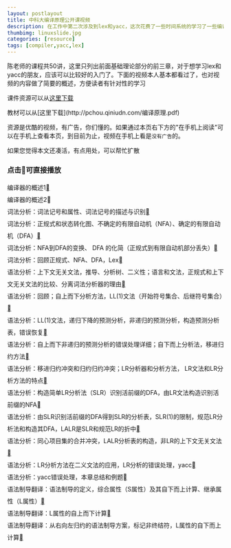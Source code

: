```yaml
---
layout: postlayout
title: 中科大编译原理公开课视频
description: 在工作中第二次涉及到lex和yacc，这次花费了一些时间系统的学习了一些编译原理的基础理论，从陈意云教授的公开课程中学到了不少知识，在这里整理分享出来。点击分享->
thumbimg: linuxslide.jpg
categories: [resource]
tags: [compiler,yacc,lex]
---
```


<p>陈老师的课程共50讲，这里只列出前面基础理论部分的前三章，对于想学习lex和yacc的朋友，应该可以比较好的入门了。下面的视频本人基本都看过了，也对视频的内容做了简要的概述，方便读者有针对性的学习</p>
<p>课件资源可以从<a href="http://staff.ustc.edu.cn/~yiyun/">这里下载</a></p>
<p>教材可以从[这里下载](http://pchou.qiniudn.com/编译原理.pdf)
<p>资源是优酷的视频，有广告，你们懂的。如果通过本页右下方的"在手机上阅读"可以在手机上查看本页，到目前为止，视频在手机上看是<code>没有广告</code>的。</p>
<p>如果您觉得本文还凑活，有点用处，可以帮忙扩散</p>

<h3>点击<span class="iconfont">&#xf01cb;</span>可直接播放</h3>
<div class='_container'>
	
<div id="new" style='line-height: 2;'>

<div><span class="castname">编译器的概述1</span><a href="javascript:void(0)" class="iconfont" title="视频" data-orignal="http://v.youku.com/v_show/id_XMzY4NzU4MjY0.html" data-player="http://player.youku.com/embed/XMzY4NzU4MjY0">&#xf01cb;</a></div>
<div><span class="castname">编译器的概述2</span><a class="iconfont" title="视频" data-orignal="http://v.youku.com/v_show/id_XMzY4Njg3MTk2.html" data-player="http://player.youku.com/embed/XMzY4Njg3MTk2">&#xf01cb;</a></div>
<div><span class="castname">词法分析：词法记号和属性、词法记号的描述与识别</span><a href="javascript:void(0)" class="iconfont" title="视频" data-orignal="http://v.youku.com/v_show/id_XMjc3NzEyMDgw.html" data-player="http://player.youku.com/embed/XMjc3NzEyMDgw">&#xf01cb;</a></div>
<div><span class="castname">词法分析：正规式和状态转化图、不确定的有限自动机（NFA）、确定的有限自动机（DFA）</span><a href="javascript:void(0)" class="iconfont" title="视频" data-orignal="http://v.youku.com/v_show/id_XMjc3NzEyMjQw.html" data-player="http://player.youku.com/embed/XMjc3NzEyMjQw">&#xf01cb;</a></div>
<div><span class="castname">词法分析：NFA到DFA的变换、 DFA 的化简（正规式到有限自动机部分丢失）</span><a href="javascript:void(0)" class="iconfont" title="视频" data-orignal="http://v.youku.com/v_show/id_XMjc3NzE0NTUy.html" data-player="http://player.youku.com/embed/XMjc3NzE0NTUy">&#xf01cb;</a></div>
<div><span class="castname">词法分析：回顾正规式、NFA、DFA，Lex</span><a href="javascript:void(0)" class="iconfont" title="视频" data-orignal="http://v.youku.com/v_show/id_XMjc3NzEzMzcy.html" data-player="http://player.youku.com/embed/XMjc3NzEzMzcy">&#xf01cb;</a></div>
<div><span class="castname">语法分析：上下文无关文法，推导、分析树、二义性；语言和文法，正规式和上下文无关文法的比较、分离词法分析器的理由</span><a href="javascript:void(0)" class="iconfont" title="视频" data-orignal="http://v.youku.com/v_show/id_XMjc3NzU1NTU2.html" data-player="http://player.youku.com/embed/XMjc3NzU1NTU2">&#xf01cb;</a></div>
<div><span class="castname">语法分析：回顾；自上而下分析方法，LL(1)文法（开始符号集合、后继符号集合）</span><a href="javascript:void(0)" class="iconfont" title="视频" data-orignal="http://v.youku.com/v_show/id_XMjc3NzU2Njgw.html" data-player="http://player.youku.com/embed/XMjc3NzU2Njgw">&#xf01cb;</a></div>
<div><span class="castname">语法分析：LL(1)文法，递归下降的预测分析，非递归的预测分析，构造预测分析表，错误恢复</span><a href="javascript:void(0)" class="iconfont" title="视频" data-orignal="http://v.youku.com/v_show/id_XMjc3NzU2MzQw.html" data-player="http://player.youku.com/embed/XMjc3NzU2MzQw">&#xf01cb;</a></div>
<div><span class="castname">语法分析：自上而下非递归的预测分析的错误处理详细；自下而上分析法，移进归约方法</span><a href="javascript:void(0)" class="iconfont" title="视频" data-orignal="http://v.youku.com/v_show/id_XMjc3NzcyOTgw.html" data-player="http://player.youku.com/embed/XMjc3NzcyOTgw">&#xf01cb;</a></div>
<div><span class="castname">语法分析：移进归约冲突和归约归约冲突；LR分析器和分析方法， LR文法和LR分析方法的特点</span><a href="javascript:void(0)" class="iconfont" title="视频" data-orignal="http://v.youku.com/v_show/id_XMjc3NzU3Mjcy.html" data-player="http://player.youku.com/embed/XMjc3NzU3Mjcy">&#xf01cb;</a></div>
<div><span class="castname">语法分析：构造简单LR分析法（SLR）识别活前缀的DFA，由LR文法构造识别活前缀的NFA</span><a href="javascript:void(0)" class="iconfont" title="视频" data-orignal="http://v.youku.com/v_show/id_XMjc3Nzc1MDk2.html" data-player="http://player.youku.com/embed/XMjc3Nzc1MDk2">&#xf01cb;</a></div>
<div><span class="castname">语法分析：由SLR识别活前缀的DFA得到SLR的分析表，SLR(1)的限制，规范LR分析法和构造其DFA，LALR是SLR和规范LR的折中</span><a href="javascript:void(0)" class="iconfont" title="视频" data-orignal="http://v.youku.com/v_show/id_XMjc3Nzc5NTUy.html" data-player="http://player.youku.com/embed/XMjc3Nzc5NTUy">&#xf01cb;</a></div>
<div><span class="castname">语法分析：同心项目集的合并冲突，LALR分析表的构造，非LR的上下文无关文法</span><a href="javascript:void(0)" class="iconfont" title="视频" data-orignal="http://v.youku.com/v_show/id_XMjc3Nzc3NzI0.html" data-player="http://player.youku.com/embed/XMjc3Nzc3NzI0">&#xf01cb;</a></div>
<div><span class="castname">语法分析：LR分析方法在二义文法的应用，LR分析的错误处理，yacc</span><a href="javascript:void(0)" class="iconfont" title="视频" data-orignal="http://v.youku.com/v_show/id_XMjc3Nzc5ODI0.html" data-player="http://player.youku.com/embed/XMjc3Nzc5ODI0">&#xf01cb;</a></div>
<div><span class="castname">语法分析：yacc错误处理，本章总结和例题</span><a href="javascript:void(0)" class="iconfont" title="视频" data-orignal="http://v.youku.com/v_show/id_XMjc3Nzc5NTg4.html" data-player="http://player.youku.com/embed/XMjc3Nzc5NTg4">&#xf01cb;</a></div>
<div><span class="castname">语法制导翻译：语法制导的定义，综合属性（S属性）及其自下而上计算、继承属性（L属性）</span><a href="javascript:void(0)" class="iconfont" title="视频" data-orignal="http://v.youku.com/v_show/id_XMjc3NzcyNTI0.html" data-player="http://player.youku.com/embed/XMjc3NzcyNTI0">&#xf01cb;</a></div>
<div><span class="castname">语法制导翻译：L属性的自上而下计算</span><a href="javascript:void(0)" class="iconfont" title="视频" data-orignal="http://v.youku.com/v_show/id_XMjc3NzczMDEy.html" data-player="http://player.youku.com/embed/XMjc3NzczMDEy">&#xf01cb;</a></div>
<div><span class="castname">语法制导翻译：从右向左归约的语法制导方案，标记非终结符，L属性的自下而上计算</span><a href="javascript:void(0)" class="iconfont" title="视频" data-orignal="http://v.youku.com/v_show/id_XMjc3NzcxNDY4.html" data-player="http://player.youku.com/embed/XMjc3NzcxNDY4">&#xf01cb;</a></div>
</div>


</div>


<script type="text/javascript">

	$('div._container').on('click','.iconfont',function(){
		var $this = $(this);
		if(window.myPlayer){
			window.myPlayer.remove();
		}
		window.myPlayer = $('<iframe></iframe>');
		window.myPlayer.attr('height',498);
		window.myPlayer.attr('width',510);
		window.myPlayer.attr('frameborder',0);
		window.myPlayer.attr('allowfullscreen');
		window.myPlayer.attr('src',$this.attr('data-player'));
		$this.parent().after(window.myPlayer);
	});

</script>